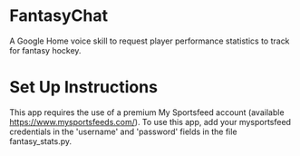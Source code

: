 # FantasyChat
A Google Home voice skill to request player performance statistics to track for fantasy hockey.

# Set Up Instructions
This app requires the use of a premium My Sportsfeed account (available https://www.mysportsfeeds.com/). To use this app, add your mysportsfeed credentials in the 'username' and 'password' fields in the file fantasy_stats.py.
